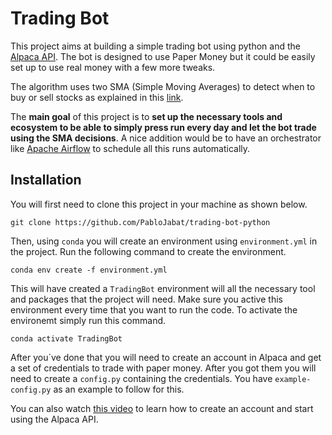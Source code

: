 # Trading Bot

This project aims at building a simple trading bot using python and the
[Alpaca API](https://alpaca.markets/). The bot is designed to use Paper Money
but it could be easily set up to use real money with a few more tweaks.

The algorithm uses two SMA (Simple Moving Averages) to detect when to buy or 
sell stocks as explained in this 
[link](https://www.youtube.com/watch?v=4R2CDbw4g88).

The **main goal** of this project is to **set up the necessary tools and 
ecosystem to be able to simply press run every day and let the bot trade using 
the SMA decisions**. A nice addition would be to have an orchestrator like 
[Apache Airflow](https://airflow.apache.org/) to schedule all this runs 
automatically. 

## Installation

You will first need to clone this project in your machine as shown below.

    git clone https://github.com/PabloJabat/trading-bot-python

Then, using ``conda`` you will create an environment using `environment.yml` in 
the project. Run the following command to create the environment. 

    conda env create -f environment.yml 

This will have created a ``TradingBot`` environment will all the necessary 
tool and packages that the project will need. Make sure you active this 
environment every time that you want to run the code. To activate the environemt
simply run this command.

    conda activate TradingBot

After you´ve done that you will need to create an account in Alpaca and 
get a set of credentials to trade with paper money. After you got them you will
need to create a `config.py` containing the credentials. You have 
`example-config.py` as an example to follow for this. 

You can also watch
[this video](https://www.youtube.com/watch?v=GsGeLHTOGAg&t=100s) to learn how to 
create an account and start using the Alpaca API.
